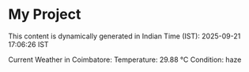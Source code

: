 # My Project

This content is dynamically generated in Indian Time (IST): 2025-09-21 17:06:26 IST


Current Weather in Coimbatore:
Temperature: 29.88 °C
Condition: haze
